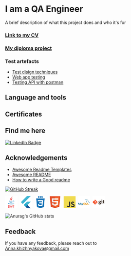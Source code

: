 # I am a QA Engineer

A brief description of what this project does and who it's for

### [Link to my CV](https://1drv.ms/b/s!AlWNzi4oJ48CeB-52PkpyTtWMWA?e=bbyWfq "Link to my CV")

### [My diploma project](http://LinkToTheRepositoryWithDiploma "My diploma project")

### Test artefacts
- [Test disign techniques](http://Somelink "Test disign techniques")
- [Web app testing](http://LinkToTheRepository "Web app testing")
- [Testing API with postman](http://LinkToTheRepository "Testing API with postman")

## Language and tools

## Certificates

## Find me here
<div id="badges">
  <a href="https://www.linkedin.com/in/anna-kh/">
    <img src="https://img.shields.io/badge/LinkedIn-blue?style=for-the-badge&logo=linkedin&logoColor=white" alt="LinkedIn Badge"/>
</a>

## Acknowledgements

- [Awesome Readme Templates](https://awesomeopensource.com/project/AnnaKh85/awesome-README-templates)
- [Awesome README](https://github.com/AnnaKh85/awesome-readme)
- [How to write a Good readme](https://bulldogjob.com/news/449-how-to-write-a-good-readme-for-your-github-project)
    
[![GitHub Streak](https://github-readme-streak-stats.herokuapp.com?user=AnnaKh85&theme=sea&date_format=j%20M%5B%20Y%5D)](https://git.io/streak-stats)


<div>
  <img src="https://github.com/devicons/devicon/blob/master/icons/java/java-original-wordmark.svg" title="Java" alt="Java" width="40" height="40"/>&nbsp;
  <img src="https://github.com/devicons/devicon/blob/master/icons/flutter/flutter-original.svg" title="Flutter" alt="Flutter" width="40" height="40"/>&nbsp;
  <img src="https://github.com/devicons/devicon/blob/master/icons/css3/css3-plain-wordmark.svg"  title="CSS3" alt="CSS" width="40" height="40"/>&nbsp;
  <img src="https://github.com/devicons/devicon/blob/master/icons/html5/html5-original.svg" title="HTML5" alt="HTML" width="40" height="40"/>&nbsp;
  <img src="https://github.com/devicons/devicon/blob/master/icons/javascript/javascript-original.svg" title="JavaScript" alt="JavaScript" width="40" height="40"/>&nbsp;
  <img src="https://github.com/devicons/devicon/blob/master/icons/mysql/mysql-original-wordmark.svg" title="MySQL"  alt="MySQL" width="40" height="40"/>&nbsp;
  <img src="https://github.com/devicons/devicon/blob/master/icons/git/git-original-wordmark.svg" title="Git" **alt="Git" width="40" height="40"/>
</div>

![Anurag's GitHub stats](https://github-readme-stats.vercel.app/api?username=AnnaKh85&show_icons=true)

## Feedback

If you have any feedback, please reach out to Anna.khizhnyakova@gmail.com